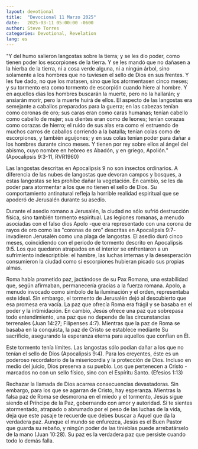 ```yaml
---
layout: devotional
title:  "Devocional 11 Marzo 2025"
date:   2025-03-11 05:00:00 -0600
author: Steve Torres
categories: Devotional, Revelation
lang: es
---
```


<div class="scripture">
  "Y del humo salieron langostas sobre la tierra; y se les dio poder, como tienen poder los escorpiones de la tierra. Y se les mandó que no dañasen a la hierba de la tierra, ni a cosa verde alguna, ni a ningún árbol, sino solamente a los hombres que no tuviesen el sello de Dios en sus frentes. Y les fue dado, no que los matasen, sino que los atormentasen cinco meses; y su tormento era como tormento de escorpión cuando hiere al hombre. Y en aquellos días los hombres buscarán la muerte, pero no la hallarán; y ansiarán morir, pero la muerte huirá de ellos. El aspecto de las langostas era semejante a caballos preparados para la guerra; en las cabezas tenían como coronas de oro; sus caras eran como caras humanas; tenían cabello como cabello de mujer; sus dientes eran como de leones; tenían corazas como corazas de hierro; el ruido de sus alas era como el estruendo de muchos carros de caballos corriendo a la batalla; tenían colas como de escorpiones, y también aguijones; y en sus colas tenían poder para dañar a los hombres durante cinco meses. Y tienen por rey sobre ellos al ángel del abismo, cuyo nombre en hebreo es Abadón, y en griego, Apolión."  (Apocalipsis 9:3-11, RVR1960)
</div>

Las langostas descritas en Apocalipsis 9 no son insectos ordinarios. A diferencia de las nubes de langostas que devoran campos y bosques, a estas langostas se les prohíbe dañar la vegetación. En cambio, se les da poder para atormentar a los que no tienen el sello de Dios. Su comportamiento antinatural refleja la horrible realidad espiritual que se apoderó de Jerusalén durante su asedio.

Durante el asedio romano a Jerusalén, la ciudad no sólo sufrió destrucción física, sino también tormento espiritual. Las legiones romanas, a menudo asociadas con el falso dios Apolo -que era representado con una corona de rayos de oro como las "coronas de oro" descritas en Apocalipsis 9:7- invadieron Jerusalén como una plaga de langostas. El asedio duró cinco meses, coincidiendo con el periodo de tormento descrito en Apocalipsis 9:5. Los que quedaron atrapados en el interior se enfrentaron a un sufrimiento indescriptible: el hambre, las luchas internas y la desesperación consumieron la ciudad como si escorpiones hubieran picado sus propias almas.

Roma había prometido paz, jactándose de su Pax Romana, una estabilidad que, según afirmaban, permanecería gracias a la fuerza romana. Apolo, a menudo invocado como símbolo de la iluminación y el orden, representaba este ideal. Sin embargo, el tormento de Jerusalén dejó al descubierto que esa promesa era vacía. La paz que ofrecía Roma era frágil y se basaba en el poder y la intimidación. En cambio, Jesús ofrece una paz que sobrepasa todo entendimiento, una paz que no depende de las circunstancias terrenales (Juan 14:27; Filipenses 4:7). Mientras que la paz de Roma se basaba en la conquista, la paz de Cristo se establece mediante Su sacrificio, asegurando la esperanza eterna para aquellos que confían en Él.

Este tormento tenía límites. Las langostas sólo podían dañar a los que no tenían el sello de Dios (Apocalipsis 9:4). Para los creyentes, éste es un poderoso recordatorio de la misericordia y la protección de Dios. Incluso en medio del juicio, Dios preserva a su pueblo. Los que pertenecen a Cristo - marcados no con un sello físico, sino con el Espíritu Santo. (Efesios 1:13)

Rechazar la llamada de Dios acarrea consecuencias devastadoras. Sin embargo, para los que se agarran de Cristo, hay esperanza. Mientras la falsa paz de Roma se desmorona en el miedo y el tormento, Jesús sigue siendo el Príncipe de la Paz, gobernando con amor y autoridad. Si te sientes atormentado, atrapado o abrumado por el peso de las luchas de la vida, deja que este pasaje te recuerde que debes buscar a Aquel que da la verdadera paz. Aunque el mundo se enfurezca, Jesús es el Buen Pastor que guarda su rebaño, y ningún poder de las tinieblas puede arrebatárselo de la mano (Juan 10:28). Su paz es la verdadera paz que persiste cuando todo lo demás falla.